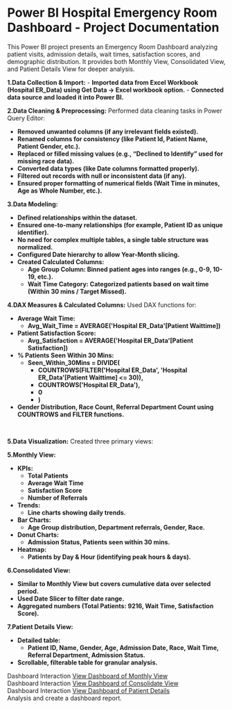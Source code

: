 # Power BI Hospital Emergency Room Dashboard - Project Documentation

This Power BI project presents an Emergency Room Dashboard analyzing patient visits, admission details, wait times, satisfaction scores, and demographic distribution. It provides both Monthly View, Consolidated View, and Patient Details View for deeper analysis.

**1.Data Collection & Import:**
    - **Imported data from Excel Workbook (Hospital ER_Data) using Get Data → Excel workbook option.**
    - **Connected data source and loaded it into Power BI.**

**2.Data Cleaning & Preprocessing:**
Performed data cleaning tasks in Power Query Editor:
- **Removed unwanted columns (if any irrelevant fields existed).**
- **Renamed columns for consistency (like Patient Id, Patient Name, Patient Gender, etc.).**
- **Replaced or filled missing values (e.g., “Declined to Identify” used for missing race data).**
- **Converted data types (like Date columns formatted properly).**
- **Filtered out records with null or inconsistent data (if any).**
- **Ensured proper formatting of numerical fields (Wait Time in minutes, Age as Whole Number, etc.).**

**3.Data Modeling:**
- **Defined relationships within the dataset.**
- **Ensured one-to-many relationships (for example, Patient ID as unique identifier).**
- **No need for complex multiple tables, a single table structure was normalized.**
- **Configured Date hierarchy to allow Year-Month slicing.**
- **Created Calculated Columns:**
    - **Age Group Column: Binned patient ages into ranges (e.g., 0-9, 10-19, etc.).**
    - **Wait Time Category: Categorized patients based on wait time (Within 30 mins / Target Missed).**

**4.DAX Measures & Calculated Columns:**
Used DAX functions for:
- **Average Wait Time:**
  - **Avg_Wait_Time = AVERAGE('Hospital ER_Data'[Patient Waittime])**
- **Patient Satisfaction Score:**
  - **Avg_Satisfaction = AVERAGE('Hospital ER_Data'[Patient Satisfaction])**
- **% Patients Seen Within 30 Mins:**
  - **Seen_Within_30Mins = DIVIDE(**
    - **COUNTROWS(FILTER('Hospital ER_Data', 'Hospital ER_Data'[Patient Waittime] <= 30)),**
    - **COUNTROWS('Hospital ER_Data'),**
    - **0**
    - **)**
- **Gender Distribution, Race Count, Referral Department Count using COUNTROWS and FILTER functions.**
<br>

**5.Data Visualization:**
Created three primary views:

**5.Monthly View:**
- **KPIs:**
    - **Total Patients**
    - **Average Wait Time**
    - **Satisfaction Score**
    - **Number of Referrals**
- **Trends:**
    - **Line charts showing daily trends.**
- **Bar Charts:**
    - **Age Group distribution, Department referrals, Gender, Race.**
- **Donut Charts:**
    - **Admission Status, Patients seen within 30 mins.**
- **Heatmap:**
  - **Patients by Day & Hour (identifying peak hours & days).**

**6.Consolidated View:**
- **Similar to Monthly View but covers cumulative data over selected period.**
- **Used Date Slicer to filter date range.**
- **Aggregated numbers (Total Patients: 9216, Wait Time, Satisfaction Score).**

**7.Patient Details View:**
- **Detailed table:**
   - **Patient ID, Name, Gender, Age, Admission Date, Race, Wait Time, Referral Department, Admission Status.**
- **Scrollable, filterable table for granular analysis.**

Dashboard Interaction <a href="https://github.com/Moinkhan123456/Hospital-Analysis/blob/main/Screenshot%20(12).png">View Dashboard of Monthly View</a>
<br>
Dashboard Interaction <a href="https://github.com/Moinkhan123456/Hospital-Analysis/blob/main/Screenshot%20(13).png">View Dashboard of Consolidate View</a>
<br>
Dashboard Interaction <a href="https://github.com/Moinkhan123456/Hospital-Analysis/blob/main/Screenshot%20(13).png">View Dashboard of Patient Details</a>
<br>
Analysis and create a dashboard report.
